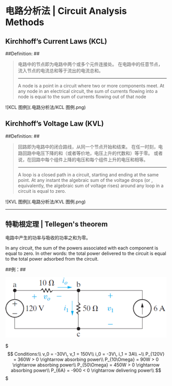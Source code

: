 # 电路分析法 | Circuit Analysis Methods

## Kirchhoff’s Current Laws (KCL)

##Definition: ##

> 电路中的节点即为电路中两个或多个元件连接处。
> 在电路中的任意节点，流入节点的电流总和等于流出的电流总和。
> - - -
> A node is a point in a circuit where two or more components meet.
> At any node in an electrical circuit, the sum of currents flowing into a node is equal to the sum of currents flowing out of that node

![KCL 图例](.电路分析法/KCL 图例.png)

## Kirchhoff’s Voltage Law (KVL)

##Definition: ##

> 回路即为电路中的闭合路线，从同一个节点开始和结束。
> 在任一时刻，电路回路中电压下降的和（或者等价地，电压上升的代数和）等于零。
> 或者说，在回路中每个组件上降的电压和每个组件上升的电压和相等。
> - - -
> A loop is a closed path in a circuit, starting and ending at the same point.
> At any instant the algebraic sum of the voltage drops (or , equivalently, the algebraic sum of voltage rises) around any loop in a circuit is equal to zero.

![KVL 图例](.电路分析法/KVL 图例.png)

- - -

## 特勒根定理 | Tellegen's theorem

电路中产生的功率与吸收的功率之和为零。

In any circuit, the sum of the powers associated with each component is equal to zero. In other words: the total power delivered to the circuit is equal to the total power adsorbed from the circuit.

##例：##

![特勒根定理例题](.电路分析法/特勒根定理例题.png)

$$$
Conditions:\\
v_0 = -30V\, v_1 = 150V\\
i_0 = -3V\, i_1 = 3A\\
~\\
P_{120V} = 360W > 0 \rightarrow absorbing power\\
P_{10\Omega} = 90W > 0 \rightarrow absorbing power\\
P_{50\Omega} = 450W > 0 \rightarrow absorbing power\\
P_{6A} = -900 < 0 \rightarrow delivering power\\
$$$
